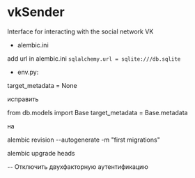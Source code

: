 # vkSender
Interface for interacting with the social network VK


- alembic.ini

add url in alembic.ini  `sqlalchemy.url = sqlite:///db.sqlite`

- env.py: 

target_metadata = None

исправить

from db.models import Base
target_metadata = Base.metadata

на

alembic revision --autogenerate -m "first migrations"

alembic upgrade heads


-- Отключить двухфакторную аутентификацию

